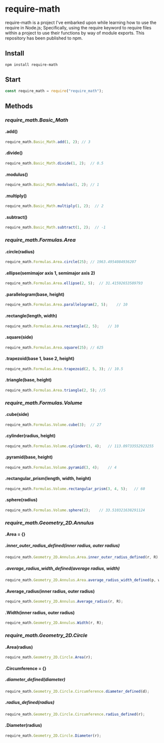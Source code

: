 # require-math
require-math is a project I've embarked upon while learning how to use the require in Node.js; Specifically, using the require keyword to require files within a project to use their functions by way of module exports. This repository has been published to npm.
## Install
```
npm install require-math
```
## Start
```javascript
const require_math = require("require_math");
```
## Methods
### *require_math.Basic_Math*
#### .add()
```javascript
require_math.Basic_Math.add(1, 2); // 3
```
#### .divide()
```javascript
require_math.Basic_Math.divide(1, 2);  // 0.5
```
#### .modulus()
```javascript
require_math.Basic_Math.modulus(1, 2); // 1
```
#### .multiply()
```javascript
require_math.Basic_Math.multiply(1, 2);  // 2
```
#### .subtract()
```javascript
require_math.Basic_Math.subtract(1, 2);  // -1
```
### *require_math.Formulas.Area* 
#### .circle(radius)
```javascript
require_math.Formulas.Area.circle(25); // 1963.4954084936207
```
#### .ellipse(semimajor axis 1, semimajor axis 2)
```javascript
require_math.Formulas.Area.ellipse(2, 5);  // 31.41592653589793
```
#### .parallelogram(base, height)
```javascript
require_math.Formulas.Area.parallelogram(2, 5);    // 10
```
#### .rectangle(length, width)
```javascript
require_math.Formulas.Area.rectangle(2, 5);    // 10
```
#### .square(side)
```javascript
require_math.Formulas.Area.square(25); // 625
```
#### .trapezoid(base 1, base 2, height)
```javascript
require_math.Formulas.Area.trapezoid(2, 5, 3); // 10.5
```
#### .triangle(base, height)
```javascript
require_math.Formulas.Area.triangle(2, 5); //5
```
### *require_math.Formulas.Volume* 
#### .cube(side)
```javascript
require_math.Formulas.Volume.cube(3);  // 27
```
#### .cylinder(radius, height)
```javascript
require_math.Formulas.Volume.cylinder(3, 4);   // 113.09733552923255
```
#### .pyramid(base, height)
```javascript
require_math.Formulas.Volume.pyramid(3, 4);    // 4
```
#### .rectangular_prism(length, width, height)
```javascript
require_math.Formulas.Volume.rectangular_prism(3, 4, 5);   // 60
```
#### .sphere(radius)
```javascript
require_math.Formulas.Volume.sphere(2);    // 33.510321638291124
```
### *require_math.Geometry_2D.Annulus*
#### .Area = {}
##### .inner_outer_radius_defined(inner radius, outer radius)
```javascript
require_math.Geometry_2D.Annulus.Area.inner_outer_radius_defined(r, R);
```
##### .average_radius_width_defined(average radius, width)
```javascript
require_math.Geometry_2D.Annulus.Area.average_radius_width_defined(p, w);
```
#### .Average_radius(inner radius, outer radius)
```javascript
require_math.Geometry_2D.Annulus.Average_radius(r, R);
```
#### .Width(inner radius, outer radius)
```javascript
require_math.Geometry_2D.Annulus.Width(r, R);
```
### *require_math.Geometry_2D.Circle*
#### .Area(radius)
```javascript
require_math.Geometry_2D.Circle.Area(r);
```
#### .Circumference = {}
##### .diameter_defined(diameter)
```javascript
require_math.Geometry_2D.Circle.Circumference.diameter_defined(d);
```
##### .radius_defined(radius)
```javascript
require_math.Geometry_2D.Circle.Circumference.radius_defined(r);
```
#### .Diameter(radius)
```javascript
require_math.Geometry_2D.Circle.Diameter(r);
```